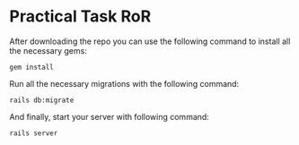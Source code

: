 # Practical Task RoR
After downloading the repo you can use the following command to install all the necessary gems:
```
gem install
```

Run all the necessary migrations with the following command:
```
rails db:migrate
```

And finally, start your server with following command:
```
rails server
```
